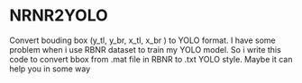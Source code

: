 # NRNR2YOLO
Convert bouding box (y_tl, y_br, x_tl, x_br ) to YOLO format. I have some problem when i use RBNR dataset to train my YOLO model. So i write this code to convert bbox from .mat file in RBNR to .txt YOLO style. Maybe it can help you in some way
